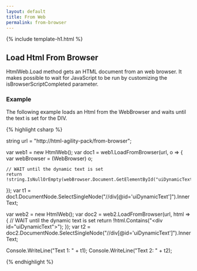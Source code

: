 ```yaml
---
layout: default
title: From Web
permalink: from-browser
---
```


{% include template-h1.html %}

## Load Html From Browser

HtmlWeb.Load method gets an HTML document from an web browser. It makes possible to wait for JavaScript to be run by customizing the isBrowserScriptCompleted parameter. 

### Example

The following example loads an Html from the WebBrowser and waits until the text is set for the DIV.

{% highlight csharp %}

string url = "http://html-agility-pack/from-browser";

var web1 = new HtmlWeb();
var doc1 = web1.LoadFromBrowser(url, o =>
{
	var webBrowser = (WebBrowser) o;

	// WAIT until the dynamic text is set
	return !string.IsNullOrEmpty(webBrowser.Document.GetElementById("uiDynamicText").InnerText);
});
var t1 = doc1.DocumentNode.SelectSingleNode("//div[@id='uiDynamicText']").InnerText;

var web2 = new HtmlWeb();
var doc2 = web2.LoadFromBrowser(url, html =>
{
	// WAIT until the dynamic text is set
	return !html.Contains("<div id=\"uiDynamicText\"></div>");
});
var t2 = doc2.DocumentNode.SelectSingleNode("//div[@id='uiDynamicText']").InnerText;

Console.WriteLine("Text 1: " + t1);
Console.WriteLine("Text 2: " + t2);

{% endhighlight %}

<div id="uiDynamicText"></div>

<script>
setTimeout(function(){ document.getElementById("uiDynamicText").innerHTML = "Dynamic Text for Example"; }, 1000);
</script>
